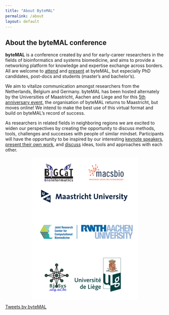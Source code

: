 ```yaml
---
title: "About ByteMAL"
permalink: /about
layout: default
---
```


<div class="row">
  <div class="col-sm-8 px-3">
    <h2 id="about-the-bytemal-conference">About the byteMAL conference</h2>
    <p><strong>byteMAL</strong> is a conference created by and for early-career researchers in the fields of bioinformatics and systems biomedicine, 
    and aims to provide a networking platform for knowledge and expertise exchange across borders. 
    All are welcome to <a href="/bytemal-2024/register">attend</a> and <a href="/bytemal-2020/submit">present</a> at
    byteMAL, but especially PhD candidates, post-docs and students (master’s and bachelor’s).</p>
    <p>We aim to vitalize communication amongst researchers from the Netherlands, Belgium and Germany. 
    byteMAL has been hosted alternately by the Universities of Maastricht, Aachen and
    Liege and for this <a href="/bytemal-2024/program">5th anniversary event</a>, 
    the organisation of byteMAL returns to Maastricht, but moves online! We intend to make the best use of this virtual format and build on byteMAL’s record of success.</p>
    <p>As researchers in related fields in neighboring regions we are excited to widen our perspectives by creating the opportunity to discuss methods, 
    tools, challenges and successes with people of similar mindset. 
    Participants will have the opportunity to be inspired by our interesting <a href="/bytemal-2024/program">keynote speakers</a>, 
    <a href="/bytemal-2024/submit">present their own work</a>, and <a href="/bytemal-2024/register">discuss</a> ideas, tools and approaches with each other.</p>
    <p style="text-align: center;">
        <img src="images/institute_logos.png" alt="institute logos" style="height:450px;max-height:100%;width:auto;vertical-align:middle;">
    </p>
  </div>
  
  <div class="col-sm-4 px-3">
    <a class="twitter-timeline" data-lang="en" data-height="800" data-dnt="true" data-theme="dark" href="https://twitter.com/byteMAL?ref_src=twsrc%5Etfw">Tweets by byteMAL</a> <script async src="https://platform.twitter.com/widgets.js" charset="utf-8"></script>  
  </div>
  
</div>
  





